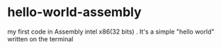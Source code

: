 # hello-world-assembly
my first code in Assembly intel x86(32 bits) . It's a simple "hello world" written on the terminal
